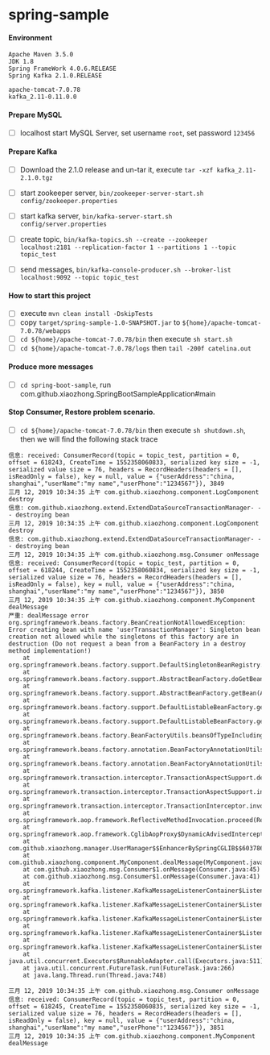 # spring-sample

#### Environment
```
Apache Maven 3.5.0
JDK 1.8
Spring FrameWork 4.0.6.RELEASE
Spring Kafka 2.1.0.RELEASE

apache-tomcat-7.0.78
kafka_2.11-0.11.0.0
```

#### Prepare MySQL
- [ ] localhost start MySQL Server, set username `root`, set password `123456`

#### Prepare Kafka
- [ ] Download the 2.1.0 release and un-tar it, execute `tar -xzf kafka_2.11-2.1.0.tgz`
- [ ] start zookeeper server, `bin/zookeeper-server-start.sh config/zookeeper.properties`
- [ ] start kafka server, `bin/kafka-server-start.sh config/server.properties`
- [ ] create topic, `bin/kafka-topics.sh --create --zookeeper localhost:2181 --replication-factor 1 --partitions 1 --topic topic_test`
- [ ] send messages, `bin/kafka-console-producer.sh --broker-list localhost:9092 --topic topic_test`


#### How to start this project

- [ ] execute `mvn clean install -DskipTests`
- [ ] copy `target/spring-sample-1.0-SNAPSHOT.jar` to `${home}/apache-tomcat-7.0.78/webapps`
- [ ] `cd ${home}/apache-tomcat-7.0.78/bin` then execute `sh start.sh`
- [ ] `cd ${home}/apache-tomcat-7.0.78/logs` then `tail -200f catelina.out`

#### Produce more messages

- [ ] `cd spring-boot-sample`, run com.github.xiaozhong.SpringBootSampleApplication#main

#### Stop Consumer, Restore problem scenario.

- [ ] `cd ${home}/apache-tomcat-7.0.78/bin` then execute `sh shutdown.sh`, then we will find the following stack trace

```
信息: received: ConsumerRecord(topic = topic_test, partition = 0, offset = 618243, CreateTime = 1552358060833, serialized key size = -1, serialized value size = 76, headers = RecordHeaders(headers = [], isReadOnly = false), key = null, value = {"userAddress":"china, shanghai","userName":"my name","userPhone":"1234567"}), 3849
三月 12, 2019 10:34:35 上午 com.github.xiaozhong.component.LogComponent destroy
信息: com.github.xiaozhong.extend.ExtendDataSourceTransactionManager- - - destroying bean
三月 12, 2019 10:34:35 上午 com.github.xiaozhong.component.LogComponent destroy
信息: com.github.xiaozhong.extend.ExtendDataSourceTransactionManager- - - destroying bean
三月 12, 2019 10:34:35 上午 com.github.xiaozhong.msg.Consumer onMessage
信息: received: ConsumerRecord(topic = topic_test, partition = 0, offset = 618244, CreateTime = 1552358060834, serialized key size = -1, serialized value size = 76, headers = RecordHeaders(headers = [], isReadOnly = false), key = null, value = {"userAddress":"china, shanghai","userName":"my name","userPhone":"1234567"}), 3850
三月 12, 2019 10:34:35 上午 com.github.xiaozhong.component.MyComponent dealMessage
严重: dealMessage error
org.springframework.beans.factory.BeanCreationNotAllowedException: Error creating bean with name 'userTransactionManager': Singleton bean creation not allowed while the singletons of this factory are in destruction (Do not request a bean from a BeanFactory in a destroy method implementation!)
	at org.springframework.beans.factory.support.DefaultSingletonBeanRegistry.getSingleton(DefaultSingletonBeanRegistry.java:215)
	at org.springframework.beans.factory.support.AbstractBeanFactory.doGetBean(AbstractBeanFactory.java:298)
	at org.springframework.beans.factory.support.AbstractBeanFactory.getBean(AbstractBeanFactory.java:198)
	at org.springframework.beans.factory.support.DefaultListableBeanFactory.getBeansOfType(DefaultListableBeanFactory.java:470)
	at org.springframework.beans.factory.support.DefaultListableBeanFactory.getBeansOfType(DefaultListableBeanFactory.java:459)
	at org.springframework.beans.factory.BeanFactoryUtils.beansOfTypeIncludingAncestors(BeanFactoryUtils.java:228)
	at org.springframework.beans.factory.annotation.BeanFactoryAnnotationUtils.qualifiedBeanOfType(BeanFactoryAnnotationUtils.java:80)
	at org.springframework.beans.factory.annotation.BeanFactoryAnnotationUtils.qualifiedBeanOfType(BeanFactoryAnnotationUtils.java:56)
	at org.springframework.transaction.interceptor.TransactionAspectSupport.determineTransactionManager(TransactionAspectSupport.java:331)
	at org.springframework.transaction.interceptor.TransactionAspectSupport.invokeWithinTransaction(TransactionAspectSupport.java:252)
	at org.springframework.transaction.interceptor.TransactionInterceptor.invoke(TransactionInterceptor.java:95)
	at org.springframework.aop.framework.ReflectiveMethodInvocation.proceed(ReflectiveMethodInvocation.java:179)
	at org.springframework.aop.framework.CglibAopProxy$DynamicAdvisedInterceptor.intercept(CglibAopProxy.java:644)
	at com.github.xiaozhong.manager.UserManager$$EnhancerBySpringCGLIB$$603786d4.createUserInfo(<generated>)
	at com.github.xiaozhong.component.MyComponent.dealMessage(MyComponent.java:32)
	at com.github.xiaozhong.msg.Consumer$1.onMessage(Consumer.java:45)
	at com.github.xiaozhong.msg.Consumer$1.onMessage(Consumer.java:41)
	at org.springframework.kafka.listener.KafkaMessageListenerContainer$ListenerConsumer.doInvokeRecordListener(KafkaMessageListenerContainer.java:978)
	at org.springframework.kafka.listener.KafkaMessageListenerContainer$ListenerConsumer.doInvokeWithRecords(KafkaMessageListenerContainer.java:943)
	at org.springframework.kafka.listener.KafkaMessageListenerContainer$ListenerConsumer.invokeRecordListener(KafkaMessageListenerContainer.java:894)
	at org.springframework.kafka.listener.KafkaMessageListenerContainer$ListenerConsumer.invokeListener(KafkaMessageListenerContainer.java:763)
	at org.springframework.kafka.listener.KafkaMessageListenerContainer$ListenerConsumer.run(KafkaMessageListenerContainer.java:646)
	at java.util.concurrent.Executors$RunnableAdapter.call(Executors.java:511)
	at java.util.concurrent.FutureTask.run(FutureTask.java:266)
	at java.lang.Thread.run(Thread.java:748)

三月 12, 2019 10:34:35 上午 com.github.xiaozhong.msg.Consumer onMessage
信息: received: ConsumerRecord(topic = topic_test, partition = 0, offset = 618245, CreateTime = 1552358060835, serialized key size = -1, serialized value size = 76, headers = RecordHeaders(headers = [], isReadOnly = false), key = null, value = {"userAddress":"china, shanghai","userName":"my name","userPhone":"1234567"}), 3851
三月 12, 2019 10:34:35 上午 com.github.xiaozhong.component.MyComponent dealMessage
```